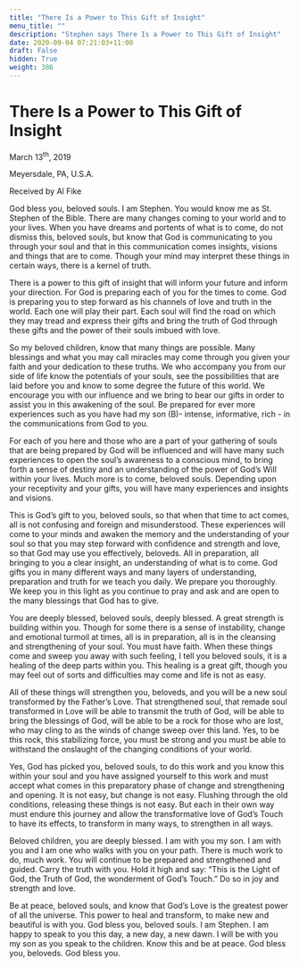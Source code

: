 ```yaml
---
title: "There Is a Power to This Gift of Insight"
menu_title: ""
description: "Stephen says There Is a Power to This Gift of Insight"
date: 2020-09-04 07:21:03+11:00
draft: False
hidden: True
weight: 386
---
```

# There Is a Power to This Gift of Insight

March 13<sup>th</sup>, 2019

Meyersdale, PA, U.S.A. 

Received by Al Fike



God bless you, beloved souls. I am Stephen. You would know me as St. Stephen of the Bible. There are many changes coming to your world and to your lives. When you have dreams and portents of what is to come, do not dismiss this, beloved souls, but know that God is communicating to you through your soul and that in this communication comes insights, visions and things that are to come. Though your mind may interpret these things in certain ways, there is a kernel of truth. 

There is a power to this gift of insight that will inform your future and inform your direction. For God is preparing each of you for the times to come. God is preparing you to step forward as his channels of love and truth in the world. Each one will play their part. Each soul will find the road on which they may tread and express their gifts and bring the truth of God through these gifts and the power of their souls imbued with love. 

So my beloved children, know that many things are possible. Many blessings and what you may call miracles may come through you given your faith and your dedication to these truths. We who accompany you from our side of life know the potentials of your souls, see the possibilities that are laid before you and know to some degree the future of this world. We encourage you with our influence and we bring to bear our gifts in order to assist you in this awakening of the soul. Be prepared for ever more experiences such as you have had my son (B)- intense, informative, rich - in the communications from God to you.

For each of you here and those who are a part of your gathering of souls that are being prepared by God will be influenced and will have many such experiences to open the soul’s awareness to a conscious mind, to bring forth a sense of destiny and an understanding of the power of God’s Will within your lives. Much more is to come, beloved souls. Depending upon your receptivity and your gifts, you will have many experiences and insights and visions. 

This is God’s gift to you, beloved souls, so that when that time to act comes, all is not confusing and foreign and misunderstood. These experiences will come to your minds and awaken the memory and the understanding of your soul so that you may step forward with confidence and strength and love, so that God may use you effectively, beloveds. All in preparation, all bringing to you a clear insight, an understanding of what is to come. God gifts you in many different ways and many layers of understanding, preparation and truth for we teach you daily. We prepare you thoroughly. We keep you in this light as you continue to pray and ask and are open to the many blessings that God has to give. 

You are deeply blessed, beloved souls, deeply blessed. A great strength is building within you. Though for some there is a sense of instability, change and emotional turmoil at times, all is in preparation, all is in the cleansing and strengthening of your soul. You must have faith. When these things come and sweep you away with such feeling, I tell you beloved souls, it is a healing of the deep parts within you. This healing is a great gift, though you may feel out of sorts and difficulties may come and life is not as easy. 

All of these things will strengthen you, beloveds, and you will be a new soul transformed by the Father’s Love. That strengthened soul, that remade soul transformed in Love will be able to transmit the truth of God, will be able to bring the blessings of God, will be able to be a rock for those who are lost, who may cling to as the winds of change sweep over this land. Yes, to be this rock, this stabilizing force, you must be strong and you must be able to withstand the onslaught of the changing conditions of your world. 

Yes, God has picked you, beloved souls, to do this work and you know this within your soul and you have assigned yourself to this work and must accept what comes in this preparatory phase of change and strengthening and opening. It is not easy, but change is not easy. Flushing through the old conditions, releasing these things is not easy. But each in their own way must endure this journey and allow the transformative love of God’s Touch to have its effects, to transform in many ways, to strengthen in all ways. 

Beloved children, you are deeply blessed. I am with you my son. I am with you and I am one who walks with you on your path. There is much work to do, much work. You will continue to be prepared and strengthened and guided. Carry the truth with you. Hold it high and say: “This is the Light of God, the Truth of God, the wonderment of God’s Touch.” Do so in joy and strength and love. 

Be at peace, beloved souls, and know that God’s Love is the greatest power of all the universe. This power to heal and transform, to make new and beautiful is with you. God bless you, beloved souls. I am Stephen. I am happy to speak to you this day, a new day, a new dawn. I will be with you my son as you speak to the children. Know this and be at peace. God bless you, beloveds. God bless you.
 